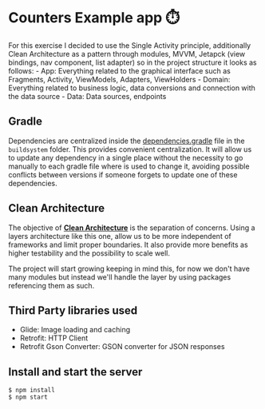 # Counters Example app ⏱️  

For this exercise I decided to use the Single Activity principle, additionally Clean Architecture as a pattern through modules, MVVM, Jetapck (view bindings, nav component, list adapter) so in the project structure it looks as follows:
    - App: Everything related to the graphical interface such as Fragments, Activity, ViewModels, Adapters, ViewHolders
    - Domain: Everything related to business logic, data conversions and connection with the data source
    - Data: Data sources, endpoints

## Gradle

Dependencies are centralized inside the [dependencies.gradle](buildsystem) file in the `buildsystem` folder. This provides convenient centralization. It will allow us to update any dependency in a single place without the necessity to go manually to each gradle file where is used to change it, avoiding possible conflicts between versions if someone forgets to update one of these dependencies.

## Clean Architecture

The objective of [**Clean Architecture**](https://blog.cleancoder.com/uncle-bob/2012/08/13/the-clean-architecture.html) is the separation of concerns. Using a layers architecture like this one, allow us to be more independent of frameworks and limit proper boundaries. It also provide more benefits as higher testability and the possibility to scale well.

The project will start growing keeping in mind this, for now we don't have many modules but instead we'll handle the layer by using packages referencing them as such.

## Third Party libraries used
- Glide: Image loading and caching
- Retrofit: HTTP Client
- Retrofit Gson Converter: GSON converter for JSON responses

## Install and start the server

```
$ npm install
$ npm start
```
